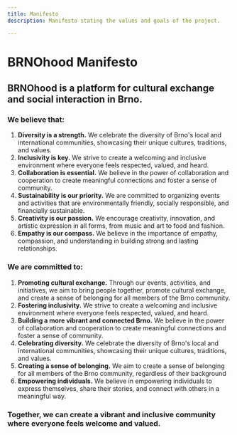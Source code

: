 ```yaml
---
title: Manifesto
description: Manifesto stating the values and goals of the project.

---
```


<div class="flex flex-row justify-between items-center prose-headings:mb-0 mb-8">

# BRNOhood Manifesto

<Icon name="hugeicons:file-01" size="3em"/>

</div>

## BRNOhood is a platform for cultural exchange and social interaction in Brno.

<div class="h-0.5 w-full bg-secondary rounded"></div>

<div class="flex flex-row justify-between items-center prose-headings:my-0 my-4">

### We believe that:

<Icon name="hugeicons:thumbs-up-ellipse" size="3em" class="text-secondary"/>

</div>

1. **Diversity is a strength.** We celebrate the diversity of Brno's local and international communities, showcasing their unique cultures, traditions, and values.
2. **Inclusivity is key.** We strive to create a welcoming and inclusive environment where everyone feels respected, valued, and heard.
3. **Collaboration is essential.** We believe in the power of collaboration and cooperation to create meaningful connections and foster a sense of community.
4. **Sustainability is our priority.** We are committed to organizing events and activities that are environmentally friendly, socially responsible, and financially sustainable.
5. **Creativity is our passion.** We encourage creativity, innovation, and artistic expression in all forms, from music and art to food and fashion.
6. **Empathy is our compass.** We believe in the importance of empathy, compassion, and understanding in building strong and lasting relationships.


<div class="h-0.5 w-full bg-primary rounded"></div>

<div class="flex flex-row justify-between items-center prose-headings:my-0 my-4">

### We are committed to:

<Icon name="hugeicons:checkmark-badge-01" size="3em" class="text-primary"/>

</div>

1. **Promoting cultural exchange.** Through our events, activities, and initiatives, we aim to bring people together, promote cultural exchange, and create a sense of belonging for all members of the Brno community.
2. **Fostering inclusivity.** We strive to create a welcoming and inclusive environment where everyone feels respected, valued, and heard.
3. **Building a more vibrant and connected Brno.** We believe in the power of collaboration and cooperation to create meaningful connections and foster a sense of community.
4. **Celebrating diversity.** We celebrate the diversity of Brno's local and international communities, showcasing their unique cultures, traditions, and values.
5. **Creating a sense of belonging.** We aim to create a sense of belonging for all members of the Brno community, regardless of their background
6. **Empowering individuals.** We believe in empowering individuals to express themselves, share their stories, and connect with others in a meaningful way.

<div class="h-0.5 w-full bg-tertiary rounded"></div>

<div class="flex flex-row justify-between items-center prose-headings:my-0 my-8 gap-x-4">

### Together, we can create a vibrant and inclusive community where everyone feels welcome and valued.

<Icon name="hugeicons:agreement-01" size="4em" class="text-tertiary"/>

</div>

